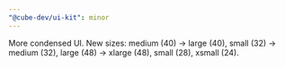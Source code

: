 ```yaml
---
"@cube-dev/ui-kit": minor
---
```


More condensed UI. New sizes: medium (40) -> large (40), small (32) -> medium (32), large (48) -> xlarge (48), small (28), xsmall (24).
